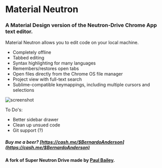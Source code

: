# Material Neutron

### A Material Design version of the Neutron-Drive Chrome App text editor.


Material Neutron allows you to edit code on your local machine.


- Completely offline
- Tabbed editing
- Syntax highlighting for many languages
- Remembers/restores open tabs
- Open files directly from the Chrome OS file manager
- Project view with full-text search 
- Sublime-compatible keymappings, including multiple cursors and selections


![screenshot](https://i.imgur.com/ha3DnGx.jpg)

To Do's:
- Better sidebar drawer
- Clean up unsued code
- Git support (?)


##### Buy me a beer? [https://cash.me/$BernardoAnderson](https://cash.me/$BernardoAnderson)


#### A fork of Super Neutron Drive made by [Paul Bailey](https://github.com/pizzapanther/Super-Neutron-Drive).